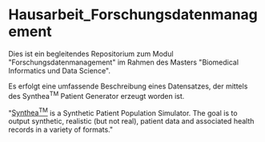 # Hausarbeit_Forschungsdatenmanagement

Dies ist ein begleitendes Repositorium zum Modul "Forschungsdatenmanagement" im Rahmen des Masters "Biomedical Informatics und Data Science".

Es erfolgt eine umfassende Beschreibung eines Datensatzes, der mittels des Synthea<sup>TM</sup> Patient Generator erzeugt worden ist.

"[Synthea<sup>TM</sup>](https://github.com/synthetichealth/synthea) is a Synthetic Patient Population Simulator. The goal is to output synthetic, realistic (but not real), patient data and associated health records in a variety of formats."

